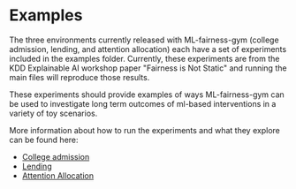 # Examples

The three environments currently released with ML-fairness-gym (college admission,
lending, and attention allocation) each have a set of experiments included in
the examples folder. Currently, these experiments are from the KDD Explainable
AI workshop paper "Fairness is Not Static" and running the main files will
reproduce those results.

These experiments should provide examples of ways ML-fairness-gym can be used to
investigate long term outcomes of ml-based interventions in a variety of toy
scenarios.

More information about how to run the experiments and what they explore can be
found here:

* [College admission](docs/college_admission_example.md)
* [Lending](docs/lending_example.md)
* [Attention Allocation](docs/attention_allocation_example.md)
